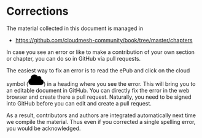 # Corrections

The material collected in this document is managed in

* <https://github.com/cloudmesh-community/book/tree/master/chapters>

In case you see an error or like to make a contribution of your own
section or chapter, you can do so in GitHub via pull requests.

The easiest way to fix an error is to read the ePub and click on the
cloud symbol (![Cloud icon](images/cloud.png)) in a heading where you see the error. This will
bring you to an editable document in GitHub. You can directly fix
the error in the web browser and create there a pull request.
Naturally, you need to be signed into GitHub before you can edit and
create a pull request.

As a result, contributors and authors are integrated automatically
next time we compile the material. Thus even if you corrected a single
spelling error, you would be acknowledged.

